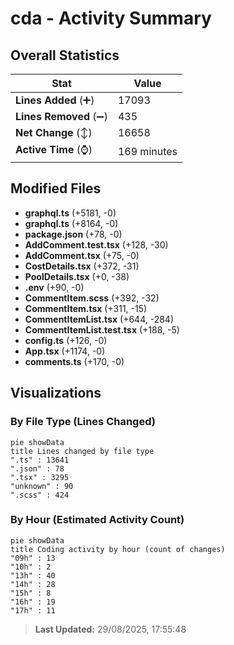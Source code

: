 # cda - Activity Summary 

## Overall Statistics

| Stat                   | Value                                                             |
| ---------------------- | ----------------------------------------------------------------- |
| **Lines Added** (➕)   | 17093                                          |
| **Lines Removed** (➖) | 435                                        |
| **Net Change** (↕)    | 16658                |
| **Active Time** (⌚)   | 169 minutes |


## Modified Files
- **graphql.ts** (+5181, -0)
- **graphql.ts** (+8164, -0)
- **package.json** (+78, -0)
- **AddComment.test.tsx** (+128, -30)
- **AddComment.tsx** (+75, -0)
- **CostDetails.tsx** (+372, -31)
- **PoolDetails.tsx** (+0, -38)
- **.env** (+90, -0)
- **CommentItem.scss** (+392, -32)
- **CommentItem.tsx** (+311, -15)
- **CommentItemList.tsx** (+644, -284)
- **CommentItemList.test.tsx** (+188, -5)
- **config.ts** (+126, -0)
- **App.tsx** (+1174, -0)
- **comments.ts** (+170, -0)

## Visualizations

### By File Type (Lines Changed)

```mermaid
pie showData
title Lines changed by file type
".ts" : 13641
".json" : 78
".tsx" : 3295
"unknown" : 90
".scss" : 424
```

### By Hour (Estimated Activity Count)

```mermaid
pie showData
title Coding activity by hour (count of changes)
"09h" : 13
"10h" : 2
"13h" : 40
"14h" : 28
"15h" : 8
"16h" : 19
"17h" : 11
```


> **Last Updated:** 29/08/2025, 17:55:48